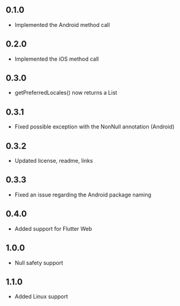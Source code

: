 ## 0.1.0

- Implemented the Android method call

## 0.2.0

- Implemented the iOS method call

## 0.3.0

- getPreferredLocales() now returns a List<Locale>

## 0.3.1

- Fixed possible exception with the NonNull annotation (Android)

## 0.3.2

- Updated license, readme, links

## 0.3.3

- Fixed an issue regarding the Android package naming

## 0.4.0

- Added support for Flutter Web

## 1.0.0

- Null safety support

## 1.1.0

- Added Linux support